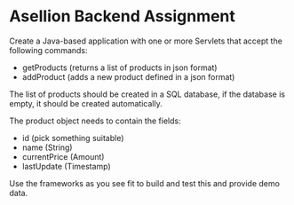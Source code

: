 # Asellion Backend Assignment

Create a Java-based application with one or more Servlets that accept the following commands:
* getProducts (returns a list of products in json format)
* addProduct (adds a new product defined in a json format)

The list of products should be created in a SQL database, if the database is empty, it should be created automatically.

The product object needs to contain the fields:
* id (pick something suitable)
* name (String)
* currentPrice (Amount)
* lastUpdate (Timestamp)

Use the frameworks as you see fit to build and test this and provide demo data.

